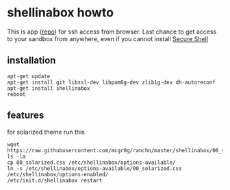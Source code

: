 # shellinabox howto

This is app ([repo](https://github.com/shellinabox/shellinabox)) for ssh access from browser. Last chance to get access to your sandbox from anywhere, even if you cannot install [Secure Shell](https://chromium.googlesource.com/apps/libapps/+/master/nassh/doc/FAQ.md)

## installation
```
apt-get update
apt-get install git libssl-dev libpam0g-dev zlib1g-dev dh-autoreconf
apt-get install shellinabox 
reboot
```

## features
for solarized theme run this
```
wget https://raw.githubusercontent.com/mcgr0g/rancho/master/shellinabox/00_solarized.css
ls -la
cp 00_solarized.css /etc/shellinabox/options-available/
ln -s /etc/shellinabox/options-available/00_solarized.css /etc/shellinabox/options-enabled/
/etc/init.d/shellinabox restart
```
